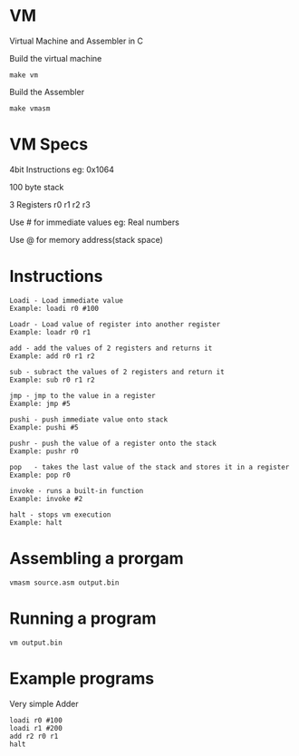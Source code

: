 # VM
Virtual Machine and Assembler in C

Build the virtual machine
```
make vm
```
Build the Assembler
```
make vmasm
```

# VM Specs
4bit Instructions eg: 0x1064

100 byte stack

3 Registers r0 r1 r2 r3

Use # for immediate values eg: Real numbers

Use @ for memory address(stack space)

# Instructions
```
Loadi - Load immediate value
Example: loadi r0 #100

Loadr - Load value of register into another register
Example: loadr r0 r1

add - add the values of 2 registers and returns it
Example: add r0 r1 r2

sub - subract the values of 2 registers and return it
Example: sub r0 r1 r2

jmp - jmp to the value in a register
Example: jmp #5

pushi - push immediate value onto stack
Example: pushi #5

pushr - push the value of a register onto the stack
Example: pushr r0

pop   - takes the last value of the stack and stores it in a register
Example: pop r0

invoke - runs a built-in function
Example: invoke #2

halt - stops vm execution
Example: halt
```

# Assembling a prorgam
```
vmasm source.asm output.bin
```
# Running a program
```
vm output.bin
```
# Example programs
Very simple Adder
```
loadi r0 #100
loadi r1 #200
add r2 r0 r1
halt
```
